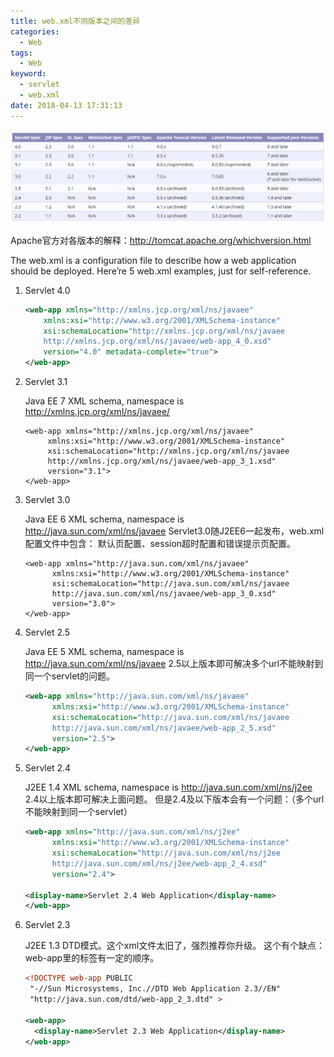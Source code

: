 ```yaml
---
title: web.xml不同版本之间的差异
categories:
  - Web
tags:
  - Web
keyword:
  - servlet
  - web.xml
date: 2018-04-13 17:31:13
---
```


![此处输入图片的描述][1]

<!--more-->
Apache官方对各版本的解释：http://tomcat.apache.org/whichversion.html

The web.xml is a configuration file to describe how a web application should be deployed. Here’re 5 web.xml examples, just for self-reference.

 1. Servlet 4.0

    ```xml
    <web-app xmlns="http://xmlns.jcp.org/xml/ns/javaee"
        xmlns:xsi="http://www.w3.org/2001/XMLSchema-instance"
        xsi:schemaLocation="http://xmlns.jcp.org/xml/ns/javaee
        http://xmlns.jcp.org/xml/ns/javaee/web-app_4_0.xsd"
        version="4.0" metadata-complete="true">
    </web-app>
    ```
 
 2. Servlet 3.1

    Java EE 7 XML schema, namespace is http://xmlns.jcp.org/xml/ns/javaee/
 
    ```xmk
    <web-app xmlns="http://xmlns.jcp.org/xml/ns/javaee"
         xmlns:xsi="http://www.w3.org/2001/XMLSchema-instance"
         xsi:schemaLocation="http://xmlns.jcp.org/xml/ns/javaee 
		 http://xmlns.jcp.org/xml/ns/javaee/web-app_3_1.xsd"
         version="3.1">
    </web-app>
    ```
    
 3. Servlet 3.0

    Java EE 6 XML schema, namespace is http://java.sun.com/xml/ns/javaee
    Servlet3.0随J2EE6一起发布，web.xml配置文件中包含：
    默认页配置、session超时配置和错误提示页配置。
 
    ```xmk
    <web-app xmlns="http://java.sun.com/xml/ns/javaee"
	      xmlns:xsi="http://www.w3.org/2001/XMLSchema-instance"
	      xsi:schemaLocation="http://java.sun.com/xml/ns/javaee 
	      http://java.sun.com/xml/ns/javaee/web-app_3_0.xsd"
	      version="3.0">
    </web-app>
    ```
    
 4. Servlet 2.5

    Java EE 5 XML schema, namespace is http://java.sun.com/xml/ns/javaee
    2.5以上版本即可解决多个url不能映射到同一个servlet的问题。
 
    ```xml
    <web-app xmlns="http://java.sun.com/xml/ns/javaee"
	      xmlns:xsi="http://www.w3.org/2001/XMLSchema-instance"
	      xsi:schemaLocation="http://java.sun.com/xml/ns/javaee 
	      http://java.sun.com/xml/ns/javaee/web-app_2_5.xsd"
	      version="2.5">
    </web-app>
    ```
    
 5. Servlet 2.4
    
    J2EE 1.4 XML schema, namespace is http://java.sun.com/xml/ns/j2ee
    2.4以上版本即可解决上面问题。
    但是2.4及以下版本会有一个问题：（多个url不能映射到同一个servlet）

    ```xml
    <web-app xmlns="http://java.sun.com/xml/ns/j2ee"
	      xmlns:xsi="http://www.w3.org/2001/XMLSchema-instance"
	      xsi:schemaLocation="http://java.sun.com/xml/ns/j2ee 
	      http://java.sun.com/xml/ns/j2ee/web-app_2_4.xsd"
	      version="2.4">

    <display-name>Servlet 2.4 Web Application</display-name>
    </web-app>
    ```
    
 6. Servlet 2.3

    J2EE 1.3 DTD模式。这个xml文件太旧了，强烈推荐你升级。
    这个有个缺点：web-app里的标签有一定的顺序。
 
    ```xml
    <!DOCTYPE web-app PUBLIC
     "-//Sun Microsystems, Inc.//DTD Web Application 2.3//EN"
     "http://java.sun.com/dtd/web-app_2_3.dtd" >
    
    <web-app>
      <display-name>Servlet 2.3 Web Application</display-name>
    </web-app>
    ```
 
 
 
 
 


  [1]: https://raw.githubusercontent.com/kevinXiao2016/kevinXiao2016.github.io/hexo/imageStorage/web/servletVersion.png
